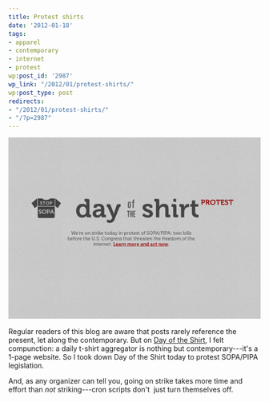 ```yaml
---
title: Protest shirts
date: '2012-01-18'
tags:
- apparel
- contemporary
- internet
- protest
wp:post_id: '2987'
wp_link: "/2012/01/protest-shirts/"
wp:post_type: post
redirects:
- "/2012/01/protest-shirts/"
- "/?p=2987"
---
```


[ ![](2012-01-18-Protest-shirts/day-of-the-protest-600x432.png "day of the protest") ](2012-01-18-Protest-shirts/day-of-the-protest.png)

Regular readers of this blog are aware that posts rarely reference the present, let along the contemporary. But on [Day of the Shirt](http://dayoftheshirt.com), I felt compunction: a daily t-shirt aggregator is nothing but contemporary---it's a 1-page website. So I took down Day of the Shirt today to protest SOPA/PIPA legislation.

And, as any organizer can tell you, going on strike takes more time and effort than _not_ striking---cron scripts don't  just turn themselves off.
